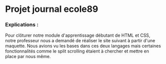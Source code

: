 # Projet journal ecole89

### Explications :
Pour clôturer notre module d'apprentissage débutant de HTML et CSS, notre professeur nous a demandé de réaliser le site suivant à partir d'une maquette.
Nous avions vu les bases dans ces deux langages mais certaines fonctionnalités comme le split scrolling étaient à chercher et mettre en place par nous même.

